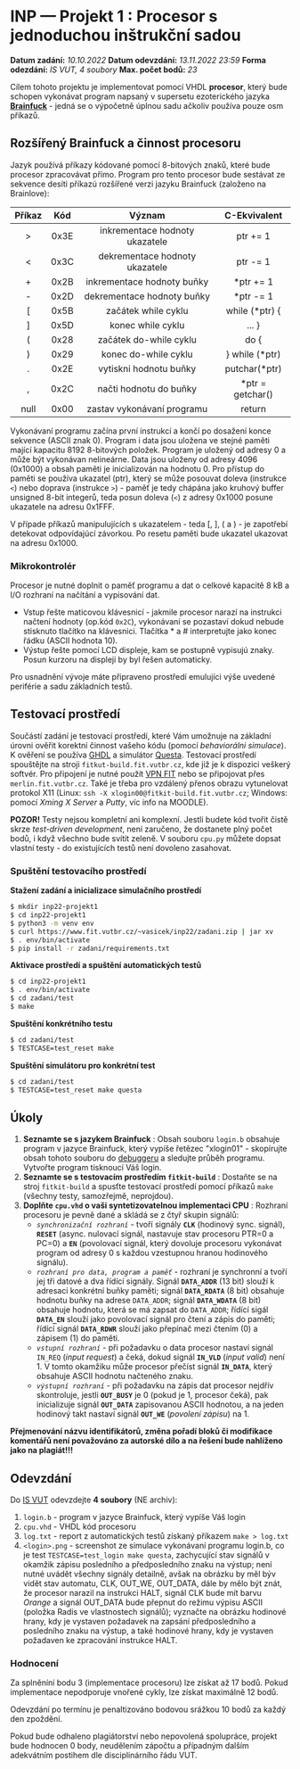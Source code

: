 # INP — Projekt 1 : Procesor s jednoduchou inštrukční sadou

**Datum zadání:** *10.10.2022*
**Datum odevzdání:** *13.11.2022 23:59*
**Forma odezdání:** *IS VUT, 4 soubory*
**Max. počet bodů:** *23*

Cílem tohoto projektu je implementovat pomocí VHDL **procesor**, který bude schopen vykonávat program napsaný v supersetu ezoterického jazyka [**Brainfuck**](https://esolangs.org/wiki/Brainfuck) - jedná se o výpočetně úplnou sadu ačkoliv používa pouze osm příkazů.

## Rozšířený Brainfuck a činnost procesoru

Jazyk používá příkazy kódované pomocí 8-bitových znaků, které bude procesor zpracovávat přímo. Program pro tento procesor bude sestávat ze sekvence desíti příkazú rozšířené verzi jazyku Brainfuck (založeno na Brainlove):


| **Příkaz** | **Kód** | **Význam**                     | **C-Ekvivalent** |
|:----------:|:-------:|:------------------------------:|:----------------:|
| >          | 0x3E    | inkrementace hodnoty ukazatele | ptr += 1         |
| <          | 0x3C    | dekrementace hodnoty ukazatele | ptr -= 1         |
| +          | 0x2B    | inkrementace hodnoty buňky     | *ptr += 1        |
| -          | 0x2D    | dekrementace hodnoty buňky     | *ptr -= 1        |
| [          | 0x5B    | začátek while cyklu            | while (*ptr) {   |
| ]          | 0x5D    | konec while cyklu              | ... }            |
| (          | 0x28    | začátek do-while cyklu         | do {             |
| )          | 0x29    | konec do-while cyklu           | } while (*ptr)   |
| .          | 0x2E    | vytiskni hodnotu buňky         | putchar(*ptr)    |
| ,          | 0x2C    | načti hodnotu do buňky         | *ptr = getchar() |
| null       | 0x00    | zastav vykonávaní programu     | return           |

Vykonávaní programu začína první instrukcí a končí po dosažení konce sekvence (ASCII znak 0). Program i data jsou uložena ve stejné paměti mající kapacitu 8192 8-bitových položek. Program je uložený od adresy 0 a může být vykonávan nelineárne. Data jsou uloženy od adresy 4096 (0x1000) a obsah paměti je inicializován na hodnotu 0. Pro přístup do paměti se používa ukazatel (ptr), který se může posouvat doleva (instrukce `<`) nebo doprava (instrukce `>`) - paměť je tedy chápána jako kruhový buffer unsigned 8-bit integerů, teda posun doleva (`<`) z adresy 0x1000 posune ukazatele na adresu 0x1FFF.

V případe příkazů manipulujících s ukazatelem - teda [, ], ( a ) - je zapotřebí detekovat odpovídajúcí závorkou. Po resetu paměti bude ukazatel ukazovat na adresu 0x1000.

### Mikrokontrolér

Procesor je nutné doplnit o paměť programu a dat o celkové kapacitě 8 kB a I/O rozhraní na načítání a vypisování dat. 

* Vstup řešte maticovou klávesnicí - jakmile procesor narazí na instrukci načtení hodnoty (op.kód `0x2C`), vykonávaní se pozastaví dokud nebude stisknuto tlačítko na klávesnici. Tlačítka * a # interpretujte jako konec řádku (ASCII hodnota 10).
* Výstup řešte pomocí LCD displeje, kam se postupně vypisujú znaky. Posun kurzoru na displeji by byl řešen automaticky.

Pro usnadnění vývoje máte připraveno prostředí emulujíci výše uvedené periférie a sadu základních testů.

## Testovací prostředí

Součástí zadání je testovací prostředí, které Vám umožnuje na základní úrovni ověřit korektní činnost vašeho kódu (pomocí *behaviorálni simulace*). K ověření se používa [GHDL](https://github.com/ghdl/ghdl) a simulátor [Questa](https://www.intel.com/content/www/us/en/software/programmable/quartus-prime/questa-edition.html). Testovací prostředí spouštějte na stroji `fitkut-build.fit.vutbr.cz`, kde již je k dispozici veškerý softvér. Pro připojení je nutné použít [VPN FIT](https://www.fit.vut.cz/units/cvt/net/vpn.php) nebo se připojovat přes `merlin.fit.vutbr.cz`. Také je třeba pro vzdálený přenos obrazu vytunelovat protokol X11 (Linux: `ssh -X xlogin00@fitkit-build.fit.vutbr.cz`; Windows: pomocí *Xming X Server* a *Putty*, víc info na MOODLE).

**POZOR!** Testy nejsou kompletní ani komplexní. Jestli budete kód tvořit čistě skrze *test-driven development*, není zaručeno, že dostanete plný počet bodů, i když všechno bude svítit zeleně. V souboru `cpu.py` můžete dopsat vlastní testy - do existujících testů není dovoleno zasahovat.

### Spuštění testovacího prostředí

**Stažení zadání a inicializace simulačního prostředí**

```bash
$ mkdir inp22-projekt1
$ cd inp22-projekt1
$ python3 -m venv env
$ curl https://www.fit.vutbr.cz/~vasicek/inp22/zadani.zip | jar xv
$ . env/bin/activate
$ pip install -r zadani/requirements.txt
```

**Aktivace prostředí a spuštění automatických testů**

```bash
$ cd inp22-projekt1
$ . env/bin/activate
$ cd zadani/test
$ make
```

**Spuštění konkrétního testu**

```bash
$ cd zadani/test
$ TESTCASE=test_reset make
```

**Spuštění simulátoru pro konkrétní test**

```bash
$ cd zadani/test
$ TESTCASE=test_reset make questa
```

## Úkoly

1. **Seznamte se s jazykem Brainfuck** : Obsah souboru `login.b` obsahuje program v jazyce Brainfuck, který vypíše řetězec "xlogin01" - skopírujte obsah tohoto souboru do [debuggeru](https://www.fit.vutbr.cz/~vasicek/inp22/) a sledujte průběh programu. Vytvořte program tisknoucí Váš login.
2. **Seznamte se s testovacím prostředím `fitkit-build`** : Dostaňte se na stroj `fitkit-build` a spusťte testovací prostředí pomocí příkazů `make` (všechny testy, samozřejmě, neprojdou).
3. **Doplňte `cpu.vhd` o vaši syntetizovatelnou implementaci CPU** : Rozhraní procesoru je pevně dané a skládá se z čtyř skupin signálů:
    * *`synchronizační rozhraní`* - tvoří signály **`CLK`** (hodinový sync. signál), **`RESET`** (async. nulovací signál, nastavuje stav procesoru PTR=0 a PC=0) a **`EN`** (povolovací signál, který dovoluje procesoru vykonávat program od adresy 0 s každou vzestupnou hranou hodinového signálu).
    * *`rozhraní pro data, program a paměť`* - rozhraní je synchronní a tvoří jej tři datové a dva řídící signály. Signál **`DATA_ADDR`** (13 bit) slouží k adresaci konkrétní buňky paměti; signál **`DATA_RDATA`** (8 bit) obsahuje hodnotu buňky na adrese `DATA_ADDR`; signál **`DATA_WDATA`** (8 bit) obsahuje hodnotu, která se má zapsat do `DATA_ADDR`; řídící sigál **`DATA_EN`** slouží jako povolovací signál pro čtení a zápis do paměti; řídící signál **`DATA_RDWR`** slouží jako přepínač mezi čtením (0) a zápisem (1) do paměti.
    * *`vstupní rozhraní`* - při požadavku o data procesor nastaví signál `IN_REQ` (*input request*) a čeká, dokud signál **`IN_VLD`** (*input valid*) není 1. V tomto okamžiku může procesor přečíst signál **`IN_DATA`**, který obsahuje ASCII hodnotu načteného znaku.
    * *`výstupní rozhraní`* - při požadavku na zápis dat procesor nejdřív skontroluje, jestli **`OUT_BUSY`** je 0 (pokud je 1, procesor čeká), pak inicializuje signál **`OUT_DATA`** zapisovanou ASCII hodnotou, a na jeden hodinový takt nastaví signál **`OUT_WE`** (*povolení zápisu*) na 1.

**Přejmenování názvu identifikátorů, změna pořadí bloků či modifikace komentářů není považováno za autorské dílo a na řešení bude nahlíženo jako na plagiát!!!**

## Odevzdání

Do [IS VUT](https://www.vut.cz/studis/student.phtml?sn=zadani_odevzdani&registrace_zadani_id=886004&apid=231004) odevzdejte **4 soubory** (NE archiv):

1. `login.b` - program v jazyce Brainfuck, který vypíše Váš login
2. `cpu.vhd` - VHDL kód procesoru
3. `log.txt` - report z automatických testů získaný příkazem `make > log.txt`
4. `<login>.png` - screenshot ze simulace vykonávaní programu login.b, co je test `TESTCASE=test_login make questa`, zachycující stav signálů v okamžik zápisu posledního a předposledního znaku na výstup; není nutné uvádět všechny signály detailně, avšak na obrázku by měl býv vidět stav automatu, CLK, OUT_WE, OUT_DATA, dále by mělo být znát, že procesor narazil na instrukci HALT, signál CLK bude mít barvu *Orange* a signál OUT_DATA bude přepnut do režimu výpisu ASCII (položka Radis ve vlastnostech signálů); vyznačte na obrázku hodinové hrany, kdy je vystaven požadavek na zapsání předposledního a posledního znaku na výstup, a také hodinové hrany, kdy je vystaven požadaven ke zpracování instrukce HALT.

### Hodnocení

Za splněníní bodu 3 (implementace procesoru) lze získat až 17 bodů. Pokud implementace nepodporuje vnořené cykly, lze získat maximálně 12 bodů.

Odevzdání po termínu je penaltizováno bodovou srážkou 10 bodů za každý den zpoždění.

Pokud bude odhaleno plagiátorství nebo nepovolená spolupráce, projekt bude hodnocen 0 body, neudělením zápočtu a případným dalším adekvátním postihem dle disciplinárního řádu VUT.